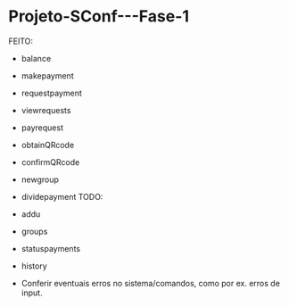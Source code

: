 # Projeto-SConf---Fase-1

FEITO:

* balance
* makepayment
* requestpayment
* viewrequests
* payrequest
* obtainQRcode
* confirmQRcode
* newgroup
* dividepayment
TODO:


* addu
* groups
* statuspayments
* history
* Conferir eventuais erros no sistema/comandos, como por ex. erros de input.
